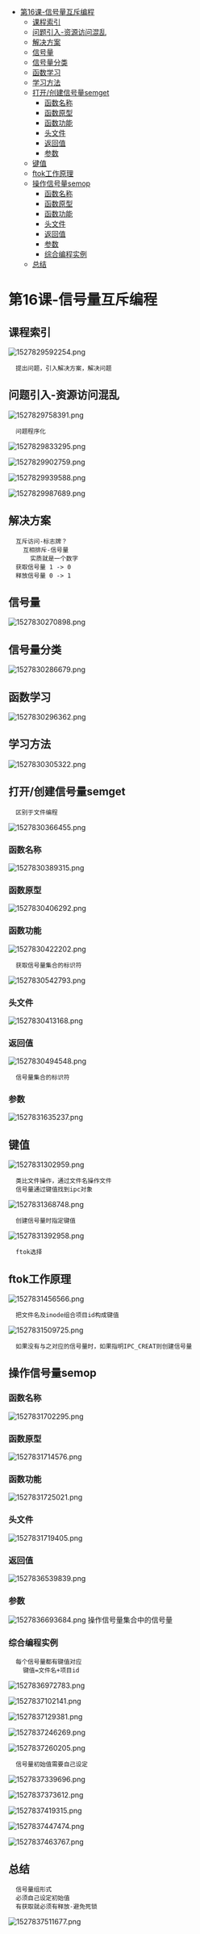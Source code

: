 <!-- TOC depthFrom:1 depthTo:6 withLinks:1 updateOnSave:1 orderedList:0 -->

- [第16课-信号量互斥编程](#第16课-信号量互斥编程)
	- [课程索引](#课程索引)
	- [问题引入-资源访问混乱](#问题引入-资源访问混乱)
	- [解决方案](#解决方案)
	- [信号量](#信号量)
	- [信号量分类](#信号量分类)
	- [函数学习](#函数学习)
	- [学习方法](#学习方法)
	- [打开/创建信号量semget](#打开创建信号量semget)
		- [函数名称](#函数名称)
		- [函数原型](#函数原型)
		- [函数功能](#函数功能)
		- [头文件](#头文件)
		- [返回值](#返回值)
		- [参数](#参数)
	- [键值](#键值)
	- [ftok工作原理](#ftok工作原理)
	- [操作信号量semop](#操作信号量semop)
		- [函数名称](#函数名称)
		- [函数原型](#函数原型)
		- [函数功能](#函数功能)
		- [头文件](#头文件)
		- [返回值](#返回值)
		- [参数](#参数)
		- [综合编程实例](#综合编程实例)
	- [总结](#总结)

<!-- /TOC -->
# 第16课-信号量互斥编程

## 课程索引

![1527829592254.png](image/1527829592254.png)

      提出问题，引入解决方案，解决问题

## 问题引入-资源访问混乱

![1527829758391.png](image/1527829758391.png)

      问题程序化

![1527829833295.png](image/1527829833295.png)

![1527829902759.png](image/1527829902759.png)

![1527829939588.png](image/1527829939588.png)

![1527829987689.png](image/1527829987689.png)

## 解决方案

      互斥访问-标志牌？
        互相排斥-信号量
          实质就是一个数字
      获取信号量 1 -> 0
      释放信号量 0 -> 1

## 信号量

![1527830270898.png](image/1527830270898.png)

## 信号量分类

![1527830286679.png](image/1527830286679.png)

## 函数学习

![1527830296362.png](image/1527830296362.png)

## 学习方法

![1527830305322.png](image/1527830305322.png)

## 打开/创建信号量semget

      区别于文件编程

![1527830366455.png](image/1527830366455.png)

### 函数名称

![1527830389315.png](image/1527830389315.png)

### 函数原型

![1527830406292.png](image/1527830406292.png)

### 函数功能

![1527830422202.png](image/1527830422202.png)

      获取信号量集合的标识符

![1527830542793.png](image/1527830542793.png)

### 头文件

![1527830413168.png](image/1527830413168.png)

### 返回值

![1527830494548.png](image/1527830494548.png)

      信号量集合的标识符

### 参数

![1527831635237.png](image/1527831635237.png)

## 键值

![1527831302959.png](image/1527831302959.png)

      类比文件操作，通过文件名操作文件
      信号量通过键值找到ipc对象

![1527831368748.png](image/1527831368748.png)

      创建信号量时指定键值

![1527831392958.png](image/1527831392958.png)

      ftok选择

## ftok工作原理

![1527831456566.png](image/1527831456566.png)

      把文件名及inode组合项目id构成键值

![1527831509725.png](image/1527831509725.png)

      如果没有与之对应的信号量时，如果指明IPC_CREAT则创建信号量


## 操作信号量semop

### 函数名称

![1527831702295.png](image/1527831702295.png)

### 函数原型

![1527831714576.png](image/1527831714576.png)

### 函数功能

![1527831725021.png](image/1527831725021.png)

### 头文件

![1527831719405.png](image/1527831719405.png)

### 返回值

![1527836539839.png](image/1527836539839.png)

### 参数

![1527836693684.png](image/1527836693684.png)
      操作信号量集合中的信号量

### 综合编程实例

      每个信号量都有键值对应
        键值=文件名+项目id

![1527836972783.png](image/1527836972783.png)

![1527837102141.png](image/1527837102141.png)

![1527837129381.png](image/1527837129381.png)


![1527837246269.png](image/1527837246269.png)

![1527837260205.png](image/1527837260205.png)

      信号量初始值需要自己设定

![1527837339696.png](image/1527837339696.png)

![1527837373612.png](image/1527837373612.png)

![1527837419315.png](image/1527837419315.png)

![1527837447474.png](image/1527837447474.png)

![1527837463767.png](image/1527837463767.png)

## 总结

      信号量组形式
      必须自己设定初始值
      有获取就必须有释放-避免死锁

![1527837511677.png](image/1527837511677.png)
